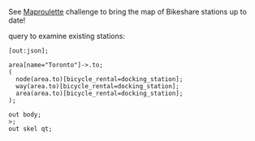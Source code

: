 See [Maproulette](https://mpr.lt/c/45294) challenge to bring the map of Bikeshare stations up to date!


query to examine existing stations:
```
[out:json];

area[name="Toronto"]->.to;
(
  node(area.to)[bicycle_rental=docking_station];
  way(area.to)[bicycle_rental=docking_station];
  area(area.to)[bicycle_rental=docking_station];
);

out body;
>;
out skel qt;

```
